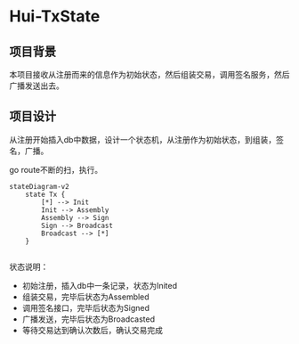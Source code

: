 # Hui-TxState

## 项目背景

本项目接收从注册而来的信息作为初始状态，然后组装交易，调用签名服务，然后广播发送出去。

## 项目设计

从注册开始插入db中数据，设计一个状态机，从注册作为初始状态，到组装，签名，广播。

go route不断的扫，执行。

```mermaid
stateDiagram-v2
    state Tx {
        [*] --> Init
        Init --> Assembly
        Assembly --> Sign
        Sign --> Broadcast
        Broadcast --> [*]
    }
   
```

状态说明：
  - 初始注册，插入db中一条记录，状态为Inited
  - 组装交易，完毕后状态为Assembled
  - 调用签名接口，完毕后状态为Signed
  - 广播发送，完毕后状态为Broadcasted
  - 等待交易达到确认次数后，确认交易完成




   


